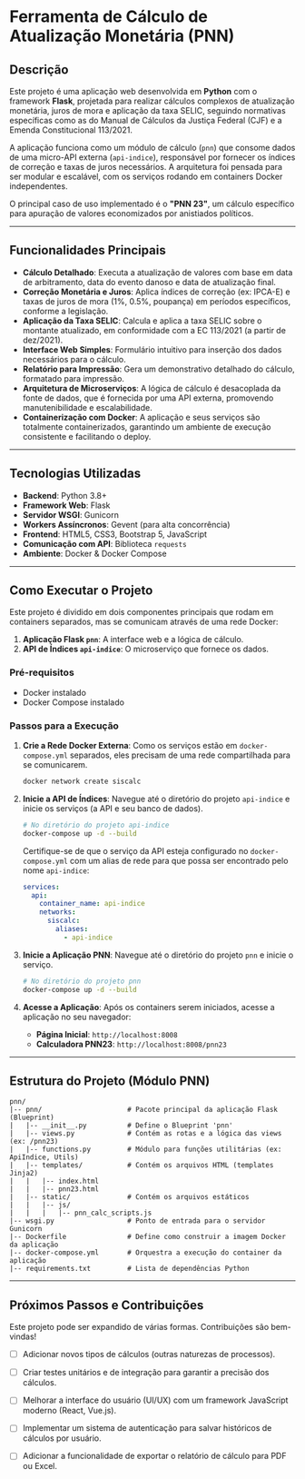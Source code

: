 # Ferramenta de Cálculo de Atualização Monetária (PNN)

## Descrição

Este projeto é uma aplicação web desenvolvida em **Python** com o framework **Flask**, projetada para realizar cálculos complexos de atualização monetária, juros de mora e aplicação da taxa SELIC, seguindo normativas específicas como as do Manual de Cálculos da Justiça Federal (CJF) e a Emenda Constitucional 113/2021.

A aplicação funciona como um módulo de cálculo (`pnn`) que consome dados de uma micro-API externa (`api-indice`), responsável por fornecer os índices de correção e taxas de juros necessários. A arquitetura foi pensada para ser modular e escalável, com os serviços rodando em containers Docker independentes.

O principal caso de uso implementado é o **"PNN 23"**, um cálculo específico para apuração de valores economizados por anistiados políticos.

---

## Funcionalidades Principais

* **Cálculo Detalhado**: Executa a atualização de valores com base em data de arbitramento, data do evento danoso e data de atualização final.
* **Correção Monetária e Juros**: Aplica índices de correção (ex: IPCA-E) e taxas de juros de mora (1%, 0.5%, poupança) em períodos específicos, conforme a legislação.
* **Aplicação da Taxa SELIC**: Calcula e aplica a taxa SELIC sobre o montante atualizado, em conformidade com a EC 113/2021 (a partir de dez/2021).
* **Interface Web Simples**: Formulário intuitivo para inserção dos dados necessários para o cálculo.
* **Relatório para Impressão**: Gera um demonstrativo detalhado do cálculo, formatado para impressão.
* **Arquitetura de Microserviços**: A lógica de cálculo é desacoplada da fonte de dados, que é fornecida por uma API externa, promovendo manutenibilidade e escalabilidade.
* **Containerização com Docker**: A aplicação e seus serviços são totalmente containerizados, garantindo um ambiente de execução consistente e facilitando o deploy.

---

## Tecnologias Utilizadas

* **Backend**: Python 3.8+
* **Framework Web**: Flask
* **Servidor WSGI**: Gunicorn
* **Workers Assíncronos**: Gevent (para alta concorrência)
* **Frontend**: HTML5, CSS3, Bootstrap 5, JavaScript
* **Comunicação com API**: Biblioteca `requests`
* **Ambiente**: Docker & Docker Compose

---

## Como Executar o Projeto

Este projeto é dividido em dois componentes principais que rodam em containers separados, mas se comunicam através de uma rede Docker:
1.  **Aplicação Flask `pnn`**: A interface web e a lógica de cálculo.
2.  **API de Índices `api-indice`**: O microserviço que fornece os dados.

### Pré-requisitos

* Docker instalado
* Docker Compose instalado

### Passos para a Execução

1.  **Crie a Rede Docker Externa**: Como os serviços estão em `docker-compose.yml` separados, eles precisam de uma rede compartilhada para se comunicarem.
    ```bash
    docker network create siscalc
    ```

2.  **Inicie a API de Índices**: Navegue até o diretório do projeto `api-indice` e inicie os serviços (a API e seu banco de dados).
    ```bash
    # No diretório do projeto api-indice
    docker-compose up -d --build
    ```
    Certifique-se de que o serviço da API esteja configurado no `docker-compose.yml` com um alias de rede para que possa ser encontrado pelo nome `api-indice`:
    ```yaml
    services:
      api:
        container_name: api-indice
        networks:
          siscalc:
            aliases:
              - api-indice
    ```

3.  **Inicie a Aplicação PNN**: Navegue até o diretório do projeto `pnn` e inicie o serviço.
    ```bash
    # No diretório do projeto pnn
    docker-compose up -d --build
    ```

4.  **Acesse a Aplicação**: Após os containers serem iniciados, acesse a aplicação no seu navegador:
    * **Página Inicial**: `http://localhost:8008`
    * **Calculadora PNN23**: `http://localhost:8008/pnn23`

---

## Estrutura do Projeto (Módulo PNN)

```
pnn/
|-- pnn/                     # Pacote principal da aplicação Flask (Blueprint)
|   |-- __init__.py          # Define o Blueprint 'pnn'
|   |-- views.py             # Contém as rotas e a lógica das views (ex: /pnn23)
|   |-- functions.py         # Módulo para funções utilitárias (ex: ApiIndice, Utils)
|   |-- templates/           # Contém os arquivos HTML (templates Jinja2)
|   |   |-- index.html
|   |   |-- pnn23.html
|   |-- static/              # Contém os arquivos estáticos
|   |   |-- js/
|   |   |   |-- pnn_calc_scripts.js
|-- wsgi.py                  # Ponto de entrada para o servidor Gunicorn
|-- Dockerfile               # Define como construir a imagem Docker da aplicação
|-- docker-compose.yml       # Orquestra a execução do container da aplicação
|-- requirements.txt         # Lista de dependências Python
```

---

## Próximos Passos e Contribuições

Este projeto pode ser expandido de várias formas. Contribuições são bem-vindas!

* [ ] Adicionar novos tipos de cálculos (outras naturezas de processos).
* [ ] Criar testes unitários e de integração para garantir a precisão dos cálculos.
* [ ] Melhorar a interface do usuário (UI/UX) com um framework JavaScript moderno (React, Vue.js).
* [ ] Implementar um sistema de autenticação para salvar históricos de cálculos por usuário.
* [ ] Adicionar a funcionalidade de exportar o relatório de cálculo para PDF ou Excel.

